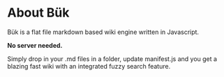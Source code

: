 # About Bük

Bük is a flat file markdown based wiki engine written in Javascript.

**No server needed.**  

Simply drop in your .md files in a folder, update manifest.js and you get a blazing fast wiki with an integrated fuzzy search feature.